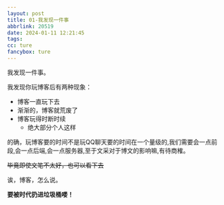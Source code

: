 ```yaml
---
layout: post
title: 01-我发现一件事
abbrlink: 20519
date: 2024-01-11 12:21:45
tags:
cc: ture
fancybox: ture
---
```

我发现一件事。

我发现你玩博客后有两种现象：
- 博客一直玩下去
- 渐渐的，博客就荒废了
- 博客玩得时断时续
     - 绝大部分个人这样
  
的确，玩博客要的时间不是玩QQ聊天要的时间在一个量级的,我们需要会一点前段,会一点后端,会一点服务器,至于文采对于博文的影响嘛,有待商榷。

~~毕竟即使文笔不太好，也可以看下去~~

诶，博客，怎么说。

**要被时代扔进垃圾桶喽！**